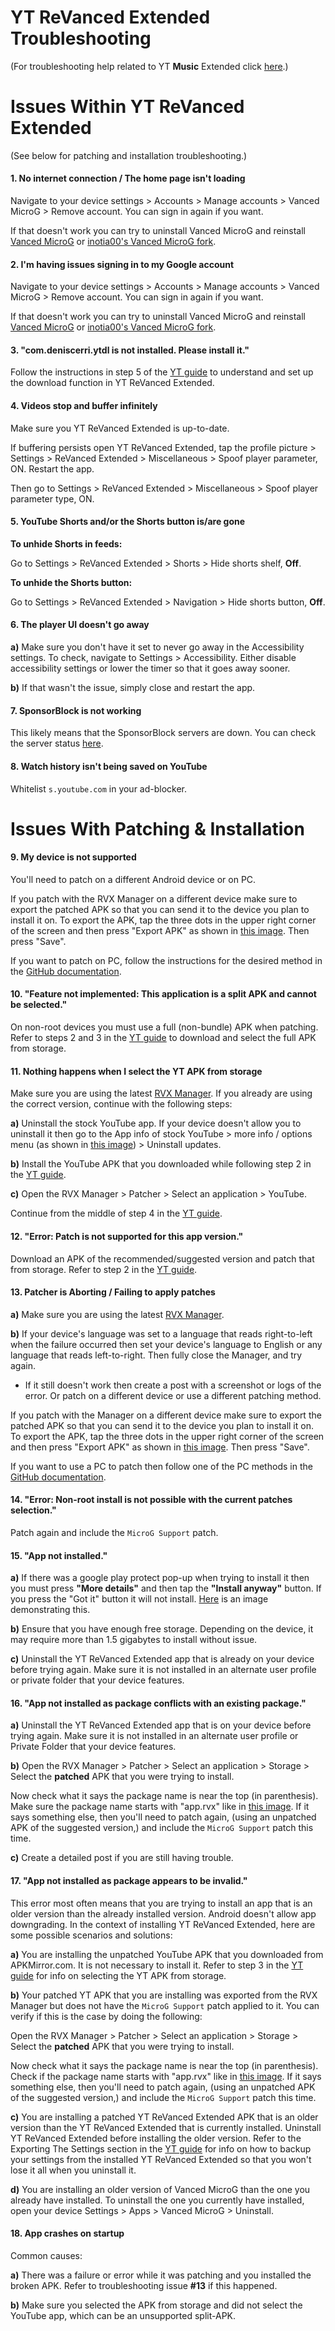 # **YT ReVanced Extended Troubleshooting**

(For troubleshooting help related to YT **Music** Extended click [here](https://www.reddit.com/r/revancedextended/wiki/ytm-troubleshooting/).)



# **Issues Within YT ReVanced Extended**

(See below for patching and installation troubleshooting.)



#### **1. No internet connection / The home page isn't loading**

Navigate to your device settings > Accounts > Manage accounts > Vanced MicroG > Remove account. You can sign in again if you want.

If that doesn't work you can try to uninstall Vanced MicroG and reinstall [Vanced MicroG](https://github.com/TeamVanced/VancedMicroG/releases/latest) or [inotia00's Vanced MicroG fork](https://github.com/inotia00/VancedMicroG/releases/latest).




#### **2. I'm having issues signing in to my Google account**

Navigate to your device settings > Accounts > Manage accounts > Vanced MicroG > Remove account. You can sign in again if you want.

If that doesn't work you can try to uninstall Vanced MicroG and reinstall [Vanced MicroG](https://github.com/TeamVanced/VancedMicroG/releases/latest) or [inotia00's Vanced MicroG fork](https://github.com/inotia00/VancedMicroG/releases/latest).




#### **3. "com.deniscerri.ytdl is not installed. Please install it."**

Follow the instructions in step 5 of the [YT guide](https://www.reddit.com/r/revancedextended/wiki/yt-guide/#wiki_downloader_setup) to understand and set up the download function in YT ReVanced Extended.




#### **4. Videos stop and buffer infinitely**

Make sure you YT ReVanced Extended is up-to-date.

If buffering persists open YT ReVanced Extended, tap the profile picture > Settings > ReVanced Extended > Miscellaneous > Spoof player parameter, ON. Restart the app.

Then go to Settings > ReVanced Extended > Miscellaneous > Spoof player parameter type, ON.




#### **5. YouTube Shorts and/or the Shorts button is/are gone**

**To unhide Shorts in feeds:**

Go to Settings > ReVanced Extended > Shorts > Hide shorts shelf, **Off**.

**To unhide the Shorts button:**

Go to Settings > ReVanced Extended > Navigation > Hide shorts button, **Off**.




#### **6. The player UI doesn't go away**

**a)** Make sure you don't have it set to never go away in the Accessibility settings. To check, navigate to Settings > Accessibility. Either disable accessibility settings or lower the timer so that it goes away sooner.

**b)** If that wasn't the issue, simply close and restart the app.




#### **7. SponsorBlock is not working**

This likely means that the SponsorBlock servers are down. You can check the server status [here](https://status.sponsor.ajay.app/).




#### **8. Watch history isn't being saved on YouTube**

Whitelist `s.youtube.com` in your ad-blocker.







# **Issues With Patching & Installation**


#### **9. My device is not supported**

You'll need to patch on a different Android device or on PC.

If you patch with the RVX Manager on a different device make sure to export the patched APK so that you can send it to the device you plan to install it on. To export the APK, tap the three dots in the upper right corner of the screen and then press "Export APK" as shown in [this image](https://imgur.com/a/JqmfzAj). Then press "Save".

If you want to patch on PC, follow the instructions for the desired method in the [GitHub documentation](https://github.com/inotia00/revanced-documentation#wiki).




#### **10. "Feature not implemented: This application is a split APK and cannot be selected."**

On non-root devices you must use a full (non-bundle) APK when patching. Refer to steps 2 and 3 in the [YT guide](https://www.reddit.com/r/revancedextended/wiki/yt-guide/#wiki_2._downloading_the_yt_apk) to download and select the full APK from storage.




#### **11. Nothing happens when I select the YT APK from storage**

Make sure you are using the latest [RVX Manager](https://github.com/inotia00/revanced-manager/releases/latest). If you already are using the correct version, continue with the following steps:

**a)** Uninstall the stock YouTube app. If your device doesn't allow you to uninstall it then go to the App info of stock YouTube > more info / options menu (as shown in [this image](https://imgur.com/a/0js3AZR)) > Uninstall updates.

**b)**  Install the YouTube APK that you downloaded while following step 2 in the [YT guide](https://www.reddit.com/r/revancedextended/wiki/yt-guide/#wiki_2._downloading_the_yt_apk).

**c)** Open the RVX Manager > Patcher > Select an application > YouTube.

Continue from the middle of step 4 in the [YT guide](https://www.reddit.com/r/revancedextended/wiki/yt-guide/#wiki_3._patching_the_apk).




#### **12. "Error: Patch is not supported for this app version."**

Download an APK of the recommended/suggested version and patch that from storage. Refer to step 2 in the [YT guide](https://www.reddit.com/r/revancedextended/wiki/yt-guide/#wiki_2._downloading_the_yt_apk).




#### **13. Patcher is Aborting / Failing to apply patches**

**a)** Make sure you are using the latest [RVX Manager](https://github.com/inotia00/revanced-manager/releases/latest).

**b)** If your device's language was set to a language that reads right-to-left when the failure occurred then set your device's language to English or any language that reads left-to-right. Then fully close the Manager, and try again.

* If it still doesn't work then create a post with a screenshot or logs of the error. Or patch on a different device or use a different patching method.

If you patch with the Manager on a different device make sure to export the patched APK so that you can send it to the device you plan to install it on. To export the APK, tap the three dots in the upper right corner of the screen and then press "Export APK" as shown in [this image](https://imgur.com/a/JqmfzAj). Then press "Save".

If you want to use a PC to patch then follow one of the PC methods in the [GitHub documentation](https://github.com/inotia00/revanced-documentation#wiki).




#### **14. "Error: Non-root install is not possible with the current patches selection."**

Patch again and include the `MicroG Support` patch.




#### **15. "App not installed."**

**a)** If there was a google play protect pop-up when trying to install it then you must press **"More details"** and then tap the **"Install anyway"** button. If you press the "Got it" button it will not install. [Here](https://imgur.com/a/Ck8nfhn) is an image demonstrating this.

**b)** Ensure that you have enough free storage. Depending on the device, it may require more than 1.5 gigabytes to install without issue.

**c)** Uninstall the YT ReVanced Extended app that is already on your device before trying again. Make sure it is not installed in an alternate user profile or private folder that your device features.




#### **16. "App not installed as package conflicts with an existing package."**

**a)** Uninstall the YT ReVanced Extended app that is on your device before trying again. Make sure it is not installed in an alternate user profile or Private Folder that your device features.

**b)** Open the RVX Manager > Patcher > Select an application > Storage > Select the **patched** APK that you were trying to install.

Now check what it says the package name is near the top (in parenthesis). Make sure the package name starts with "app.rvx" like in [this image](https://imgur.com/a/TUBgLLt). If it says something else, then you'll need to patch again, (using an unpatched APK of the suggested version,) and include the `MicroG Support` patch this time.

**c)** Create a detailed post if you are still having trouble.




#### **17. "App not installed as package appears to be invalid."**

This error most often means that you are trying to install an app that is an older version than the already installed version. Android doesn't allow app downgrading. In the context of installing YT ReVanced Extended, here are some possible scenarios and solutions:

**a)** You are installing the unpatched YouTube APK that you downloaded from APKMirror.com. It is not necessary to install it. Refer to step 3 in the [YT guide](https://www.reddit.com/r/revancedextended/wiki/yt-guide/#wiki_3._patching_the_apk) for info on selecting the YT APK from storage.

**b)** Your patched YT APK that you are installing was exported from the RVX Manager but does not have the `MicroG Support` patch applied to it. You can verify if this is the case by doing the following:

Open the RVX Manager > Patcher > Select an application > Storage > Select the **patched** APK that you were trying to install.

Now check what it says the package name is near the top (in parenthesis). Check if the package name starts with "app.rvx" like in [this image](https://imgur.com/a/TUBgLLt). If it says something else, then you'll need to patch again, (using an unpatched APK of the suggested version,) and include the `MicroG Support` patch this time.

**c)** You are installing a patched YT ReVanced Extended APK that is an older version than the YT ReVanced Extended that is currently installed. Uninstall YT ReVanced Extended before installing the older version. Refer to the Exporting The Settings section in the [YT guide](https://www.reddit.com/r/revancedextended/wiki/yt-guide/#wiki_exporting_the_settings) for info on how to backup your settings from the installed YT ReVanced Extended so that you won't lose it all when you uninstall it.

**d)** You are installing an older version of Vanced MicroG than the one you already have installed. To uninstall the one you currently have installed, open your device Settings > Apps > Vanced MicroG > Uninstall.




#### **18. App crashes on startup**

Common causes:

**a)** There was a failure or error while it was patching and you installed the broken APK. Refer to troubleshooting issue **#13** if this happened.

**b)** Make sure you selected the APK from storage and did not select the YouTube app, which can be an unsupported split-APK.
